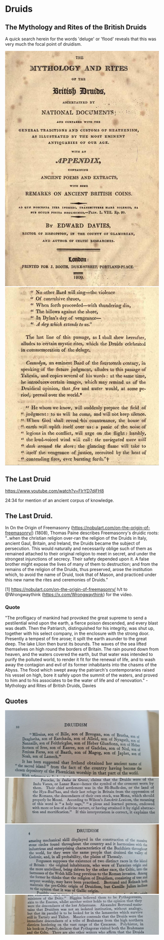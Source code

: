 # Druids

## The Mythology and Rites of the British Druids

A quick search herein for the words 'deluge' or 'flood' reveals that this was very much the focal point of druidism.

![](img/mythology-druids.jpg)
![](img/mythology-druids2.jpg)

## The Last Druid

https://www.youtube.com/watch?v=FIrYD7djFH8

24:34 for mention of an ancient corpus of knowledge.

## The Last Druid.

In On the Origin of Freemasonry (https://nobulart.com/on-the-origin-of-freemasonry/) (1808), Thomas Paine describes Freemasonry's druidic roots: "..when the christian religion over-ran the religion of the Druids in Italy, ancient Gaul, Britain, and Ireland, the Druids became the subject of persecution. This would naturally and necessarily oblige such of them as remained attached to their original religion to meet in secret, and under the strongest injunctions of secrecy. Their safety depended upon it. A false brother might expose the lives of many of them to destruction; and from the remains of the religion of the Druids, thus preserved, arose the institution which, to avoid the name of Druid, took that of Mason, and practiced under this new name the rites and ceremonies of Druids."

[1] https://nobulart.com/on-the-origin-of-freemasonry/
h/t to @Wrongwaythink (https://x.com/Wrongwaythink) for the video.

### Quote

"The profligacy of mankind had provoked the great supreme to send a pestilential wind upon the earth, a fierce poison descended, and every blast was death. Then the Patriarch, distinguished for his integrity, was shut up, together with his select company, in the enclosure with the strong door. Presently a tempest of fire arose; it spilt the earth asunder to the great deep. The lake Llion then burst its bounds. The waves of the sea lifted themselves on high round the borders of Britain. The rain poured down from heaven, and the waters covered the earth, but that water was intended to purify the polluted world, to render it fit for the renewal of life, and to wash away the contagion and evil of its former inhabitants into the chasms of the Abyss. The flood which swept away the patriarch's contemporaries raised his vessel on high, bore it safely upon the summit of the waters, and proved to him and to his associates to be the water of life and of renovation." - Mythology and Rites of British Druids, Davies

## Quotes

![](img/druid1.jpg)
![](img/druid2.jpg)
![](img/druid3.jpg)
![](img/druid4.jpg)